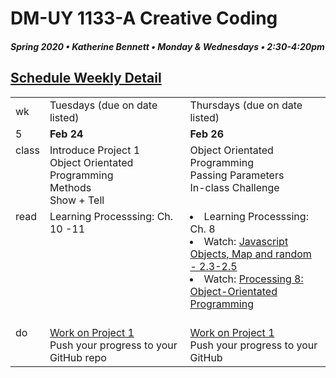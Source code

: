 # DM-UY 1133-A Creative Coding
##### Spring 2020 • Katherine Bennett • Monday & Wednesdays • 2:30-4:20pm 

## [Schedule Weekly Detail](Calendar.md) 

<table>
<tr>
<td>wk</td>
<td>Tuesdays (due on date listed)</td>
<td>Thursdays (due on date listed)</td>
</tr>
<!-- dates -->
<tr>
  <td valign="top">5</td>
  <td valign="top" width="48%"><strong>Feb 24</strong></td>
  <td valign="top" width="48%"><strong>Feb 26</strong></td>
</tr>
<!-- class -->
<tr>
	<td valign="top">class</td>
	<!-- day Tues -->
<td valign="top" width="48%">
  Introduce Project 1<br>
  Object Orientated Programming <br>
  Methods<br>
  Show + Tell <br>
</td>
	<!-- day Thurs -->
	<td valign="top" width="48%">
		Object Orientated Programming <br>
  Passing Parameters <br>
  In-class Challenge <br>
		</td>
<!-- homework -->
<tr>
  <td valign="top">read</td>
  	<!-- day Tues -->
  	<td valign="top"> 
	Learning Processsing: Ch. 10 -11
	</td>
  	<!-- day Thurs -->
  	<td valign="top"> 
  	 <li>Learning Processsing: Ch. 8 </li>
    <li> Watch: <a href="https://www.youtube.com/playlist?list=PLRqwX-V7Uu6Zy51Q-x9tMWIv9cueOFTFA">Javascript Objects, Map and random - 2.3-2.5</a></li>
    <li> Watch: <a href="https://www.youtube.com/user/shiffman/playlists?view=50&sort=dd&shelf_id=2"> Processing 8: Object-Orientated Programming </a> </li><br>
  	</td>
 </tr>
 <!-- do -->
<tr>
  <td valign = "top">do</td>
	<!-- day Tues -->
 	<td valign = "top"> 
 		<a href = "Project_1.md"> Work on Project 1 </a> <br>
 		Push your progress to your GitHub repo 
 	</td>
  	<!-- day Thurs -->
  	<td valign = "top">
		<a href = "Project_1.md"> Work on Project 1 </a> <br>
		Push your progress to your GitHub 
  	</td> 	
</tr>
</table>